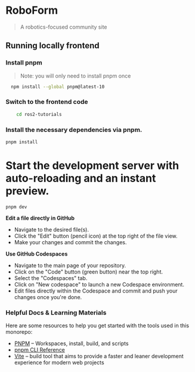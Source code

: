 # RoboForm

> A robotics-focused community site


## Running locally frontend 

### Install pnpm
  >
  > Note: you will only need to install pnpm once

  ```sh
    npm install --global pnpm@latest-10
  ```

### Switch to the frontend code 

```sh
    cd ros2-tutorials
```

### Install the necessary dependencies via pnpm.
```
pnpm install
```

# Start the development server with auto-reloading and an instant preview.
```
pnpm dev
```

**Edit a file directly in GitHub**

- Navigate to the desired file(s).
- Click the "Edit" button (pencil icon) at the top right of the file view.
- Make your changes and commit the changes.

**Use GitHub Codespaces**

- Navigate to the main page of your repository.
- Click on the "Code" button (green button) near the top right.
- Select the "Codespaces" tab.
- Click on "New codespace" to launch a new Codespace environment.
- Edit files directly within the Codespace and commit and push your changes once you're done.

### Helpful Docs & Learning Materials

Here are some resources to help you get started with the tools used in this monorepo:

- [PNPM](https://pnpm.io) – Workspaces, install, build, and scripts
- [pnpm CLI Reference](https://pnpm.io/cli)
- [Vite](https://vite.dev/guide/) – build tool that aims to provide a faster and leaner development experience for modern web projects